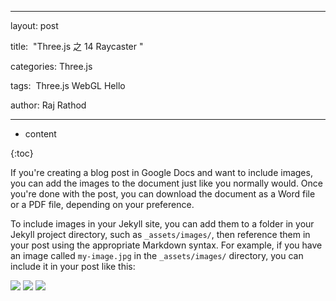 
---

layout: post

title:  "Three.js 之 14 Raycaster "

categories: Three.js

tags:  Three.js WebGL Hello

author: Raj Rathod

---

  

* content

{:toc}



If you're creating a blog post in Google Docs and want to include images, you can add the images to the document just like you normally would. Once you're done with the post, you can download the document as a Word file or a PDF file, depending on your preference.

To include images in your Jekyll site, you can add them to a folder in your Jekyll project directory, such as `_assets/images/`, then reference them in your post using the appropriate Markdown syntax. For example, if you have an image called `my-image.jpg` in the `_assets/images/` directory, you can include it in your post like this:




![](https://i.imgur.com/muaGEMt.jpg)
![](https://i.imgur.com/eJ6VyJj.jpg)
![](https://i.imgur.com/yB2NOSo.jpg)
